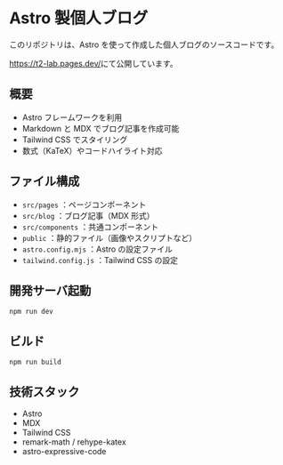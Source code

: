 # Astro 製個人ブログ

このリポジトリは、Astro を使って作成した個人ブログのソースコードです。

<https://t2-lab.pages.dev/>にて公開しています。

## 概要

- Astro フレームワークを利用
- Markdown と MDX でブログ記事を作成可能
- Tailwind CSS でスタイリング
- 数式（KaTeX）やコードハイライト対応

## ファイル構成

- `src/pages` ：ページコンポーネント
- `src/blog` ：ブログ記事（MDX 形式）
- `src/components` ：共通コンポーネント
- `public` ：静的ファイル（画像やスクリプトなど）
- `astro.config.mjs` ：Astro の設定ファイル
- `tailwind.config.js` ：Tailwind CSS の設定

## 開発サーバ起動

```bush
npm run dev
```

## ビルド

```bush
npm run build
```

## 技術スタック

- Astro
- MDX
- Tailwind CSS
- remark-math / rehype-katex
- astro-expressive-code

